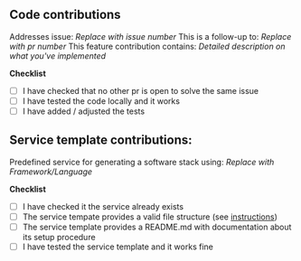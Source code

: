 ## Code contributions
Addresses issue: *Replace with issue number*
This is a follow-up to: *Replace with pr number*
This feature contribution contains: *Detailed description on what you've implemented*

**Checklist**
- [ ] I have checked that no other pr is open to solve the same issue
- [ ] I have tested the code locally and it works
- [ ] I have added / adjusted the tests

## Service template contributions:
Predefined service for generating a software stack using: *Replace with Framework/Language*

**Checklist**
- [ ] I have checked it the service already exists
- [ ] The service tempate provides a valid file structure (see [instructions](https://github.com/compose-generator/compose-generator/blob/main/predefined-services/README.md))
- [ ] The service template provides a README.md with documentation about its setup procedure
- [ ] I have tested the service template and it works fine